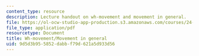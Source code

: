 ```yaml
---
content_type: resource
description: Lecture handout on wh-movement and movement in general.
file: https://ol-ocw-studio-app-production.s3.amazonaws.com/courses/24-902-language-and-its-structure-ii-syntax-fall-2003/9d5d3b955852dabbf79d621a5d933d56_1124_handout_2.pdf
file_type: application/pdf
resourcetype: Document
title: Wh-movement/Movement in general
uid: 9d5d3b95-5852-dabb-f79d-621a5d933d56
---
```

